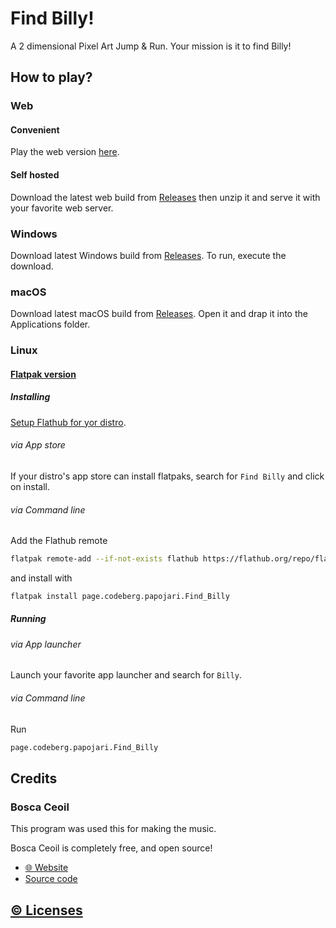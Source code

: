 # Find Billy!

A 2 dimensional Pixel Art Jump & Run. Your mission is it to find Billy!

## How to play?

### Web

#### Convenient

Play the web version [here](https://papojari.codeberg.page/find-billy).

#### Self hosted

Download the latest web build from [Releases](https://codeberg.org/papojari/Find-Billy/releases) then unzip it and serve it with your favorite web server.

### Windows

Download latest Windows build from [Releases](https://codeberg.org/papojari/Find-Billy/releases). To run, execute the download.

### macOS

Download latest macOS build from [Releases](https://codeberg.org/papojari/Find-Billy/releases). Open it and drap it into the Applications folder.

### Linux

#### [Flatpak version](https://flathub.org/apps/details/page.codeberg.papojari.Find_Billy)

##### Installing

[Setup Flathub for yor distro](https://flatpak.org/setup/).

###### via App store

If your distro's app store can install flatpaks, search for `Find Billy` and click on install.

###### via Command line

Add the Flathub remote
```bash
flatpak remote-add --if-not-exists flathub https://flathub.org/repo/flathub.flatpakrepo
```
and install with
```bash
flatpak install page.codeberg.papojari.Find_Billy
```

##### Running

###### via App launcher

Launch your favorite app launcher and search for `Billy`.

###### via Command line

Run
```bash
page.codeberg.papojari.Find_Billy
```

## Credits

### Bosca Ceoil

This program was used this for making the music.

Bosca Ceoil is completely free, and open source!

- [🌐 Website](https://boscaceoil.net/)
- [Source code](https://github.com/Terry/boscaceoil)

## [©️ Licenses](LICENSE.md)
